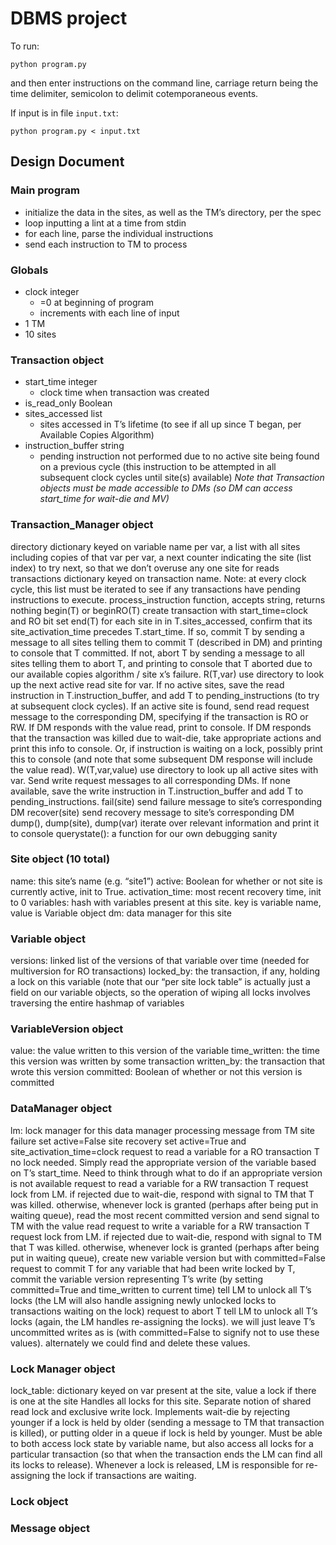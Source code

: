DBMS project
============

To run:
```
python program.py
```
and then enter instructions on the command line,
carriage return being the time delimiter,
semicolon to delimit cotemporaneous events.

If input is in file `input.txt`:
```
python program.py < input.txt
```

## Design Document

### Main program
- initialize the data in the sites, as well as the TM’s directory, per the spec
- loop inputting a lint at a time from stdin
- for each line, parse the individual instructions
- send each instruction to TM to process

### Globals
- clock integer
	* =0 at beginning of program
	* increments with each line of input
- 1 TM
- 10 sites

### Transaction object
- start_time integer
	* clock time when transaction was created
- is_read_only Boolean
- sites_accessed list
	* sites accessed in T’s lifetime (to see if all up since T began, per Available Copies Algorithm)
- instruction_buffer string
	* pending instruction not performed due to no active site being found on a previous cycle (this instruction to be attempted in all subsequent clock cycles until site(s) available)
*Note that Transaction objects must be made accessible to DMs (so DM can access start_time for wait-die and MV)*

### Transaction\_Manager object
directory dictionary
keyed on variable name
per var, a list with all sites including copies of that var
per var, a next counter indicating the site (list index) to try next, so that we don’t overuse any one site for reads
transactions dictionary
keyed on transaction name.
Note: at every clock cycle, this list must be iterated to see if any transactions have pending instructions to execute.
process_instruction function, accepts string, returns nothing
begin(T) or beginRO(T)
create transaction with start_time=clock and RO bit set
end(T)
for each site in in T.sites_accessed, confirm that its site_activation_time precedes T.start_time. If so, commit T by sending a message to all sites telling them to commit T (described in DM) and printing to console that T committed. If not, abort T by sending a message to all sites telling them to abort T, and printing to console that T aborted due to our available copies algorithm / site x’s failure.
R(T,var)
use directory to look up the next active read site for var. If no active sites, save the read instruction in T.instruction_buffer, and add T to pending_instructions (to try at subsequent clock cycles). If an active site is found, send read request message to the corresponding DM, specifying if the transaction is RO or RW. If DM responds with the value read, print to console. If DM responds that the transaction was killed due to wait-die, take appropriate actions and print this info to console. Or, if instruction is waiting on a lock, possibly print this to console (and note that some subsequent DM response will include the value read).
W(T,var,value)
use directory to look up all active sites with var. Send write request messages to all corresponding DMs. If none available, save the write instruction in T.instruction_buffer and add T to pending_instructions.
fail(site)
send failure message to site’s corresponding DM
recover(site)
send recovery message to site’s corresponding DM
dump(), dump(site), dump(var)
iterate over relevant information and print it to console
querystate(): a function for our own debugging sanity

### Site object (10 total)
name: this site’s name (e.g. “site1”)
active: Boolean for whether or not site is currently active, init to True.
activation_time: most recent recovery time, init to 0
variables: hash with variables present at this site. key is variable name, value is Variable object
dm: data manager for this site

### Variable object
versions: linked list of the versions of that variable over time (needed for multiversion for RO transactions)
locked_by: the transaction, if any, holding a lock on this variable (note that our “per site lock table” is actually just a field on our variable objects, so the operation of wiping all locks involves traversing the entire hashmap of variables

### VariableVersion object
value: the value written to this version of the variable
time_written: the time this version was written by some transaction
written_by: the transaction that wrote this version
committed: Boolean of whether or not this version is committed

### DataManager object
lm: lock manager for this data manager
processing message from TM
site failure
set active=False
site recovery
set active=True and site_activation_time=clock
request to read a variable for a RO transaction T
no lock needed. Simply read the appropriate version of the variable based on T’s start_time. Need to think through what to do if an appropriate version is not available
request to read a variable for a RW transaction T
request lock from LM. if rejected due to wait-die, respond with signal to TM that T was killed. otherwise, whenever lock is granted (perhaps after being put in waiting queue), read the most recent committed version and send signal to TM with the value read
request to write a variable for a RW transaction T
request lock from LM. if rejected due to wait-die, respond with signal to TM that T was killed. otherwise, whenever lock is granted (perhaps after being put in waiting queue), create new variable version but with committed=False
request to commit T
for any variable that had been write locked by T, commit the variable version representing T’s write (by setting committed=True and time_written to current time)
tell LM to unlock all T’s locks (the LM will also handle assigning newly unlocked locks to transactions waiting on the lock)
request to abort T
tell LM to unlock all T’s locks (again, the LM handles re-assigning the locks). we will just leave T’s uncommitted writes as is (with committed=False to signify not to use these values). alternately we could find and delete these values.

### Lock Manager object
lock_table: dictionary keyed on var present at the site, value a lock if there is one at the site
Handles all locks for this site. Separate notion of shared read lock and exclusive write lock. Implements wait-die by rejecting younger if a lock is held by older (sending a message to TM that transaction is killed), or putting older in a queue if lock is held by younger. Must be able to both access lock state by variable name, but also access all locks for a particular transaction (so that when the transaction ends the LM can find all its locks to release). Whenever a lock is released, LM is responsible for re-assigning the lock if transactions are waiting.

### Lock object

### Message object
